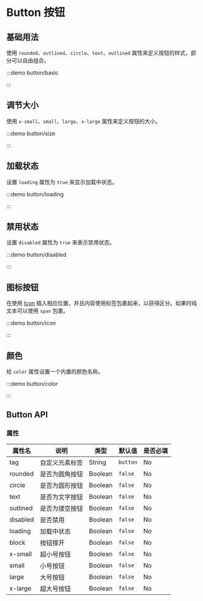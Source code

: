 # Button 按钮

## 基础用法

使用 `rounded`、`outlined`、`circle`、`text`、`outlined` 属性来定义按钮的样式，部分可以自由组合。

:::demo button/basic

:::

## 调节大小

使用 `x-small`、`small`、`large`、`x-large` 属性来定义按钮的大小。

:::demo button/size

:::

## 加载状态

设置 `loading` 属性为 `true` 来显示加载中状态。

:::demo button/loading

:::

## 禁用状态

设置 `disabled` 属性为 `true` 来表示禁用状态。

:::demo button/disabled

:::

## 图标按钮

在使用 [Icon](./icon.md) 插入相应位置，并且内容使用标签包裹起来，以获得区分。如果时纯文本可以使用 `span` 包裹。

:::demo button/icon

:::

## 颜色

给 `color` 属性设置一个内置的颜色名称。

:::demo button/color

:::

## Button API

### 属性

| 属性名   | 说明           | 类型    | 默认值   | 是否必填 |
| -------- | -------------- | ------- | -------- | -------- |
| tag      | 自定义元素标签 | String  | `button` | No       |
| rounded  | 是否为圆角按钮 | Boolean | `false`  | No       |
| circle   | 是否为圆形按钮 | Boolean | `false`  | No       |
| text     | 是否为文字按钮 | Boolean | `false`  | No       |
| outlined | 是否为镂空按钮 | Boolean | `false`  | No       |
| disabled | 是否禁用       | Boolean | `false`  | No       |
| loading  | 加载中状态     | Boolean | `false`  | No       |
| block    | 按钮撑开       | Boolean | `false`  | No       |
| x-small  | 超小号按钮     | Boolean | `false`  | No       |
| small    | 小号按钮       | Boolean | `false`  | No       |
| large    | 大号按钮       | Boolean | `false`  | No       |
| x-large  | 超大号按钮     | Boolean | `false`  | No       |
